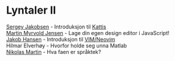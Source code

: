 # Lyntaler II

[Sergey Jakobsen](https://github.com/sergiosja) - Introduksjon til [Kattis](open.kattis.com) \
[Martin Myrvold Jensen](https://github.com/martinmjensen) - Lage din egen design editor i JavaScript! \
[Jakob Hansen](https://github.com/jakobkhansen) - Introduksjon til [VIM/Neovim](https://github.com/jakobkhansen/VimTalk) \
Hilmar Elverhøy - Hvorfor holde seg unna Matlab \
[Nikolas Martin](https://github.com/nikolhm) - Hva faen er språktek?
